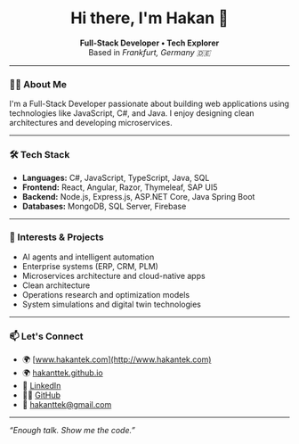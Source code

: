 <h1 align="center">Hi there, I'm Hakan 👋</h1>

<p align="center">
  <b>Full-Stack Developer • Tech Explorer</b><br>
  Based in <i>Frankfurt, Germany 🇩🇪</i>
</p>

---

### 👨‍💻 About Me

I'm a Full-Stack Developer passionate about building web applications using technologies like JavaScript, C#, and Java. I enjoy designing clean architectures and developing microservices.

---

### 🛠️ Tech Stack

- **Languages:** C#, JavaScript, TypeScript, Java, SQL
- **Frontend:** React, Angular, Razor, Thymeleaf, SAP UI5
- **Backend:** Node.js, Express.js, ASP.NET Core, Java Spring Boot
- **Databases:** MongoDB, SQL Server, Firebase

---

### 🧠 Interests & Projects

- AI agents and intelligent automation
- Enterprise systems (ERP, CRM, PLM)
- Microservices architecture and cloud-native apps
- Clean architecture
- Operations research and optimization models
- System simulations and digital twin technologies

---

### 📫 Let's Connect

- 🌍 [www.hakantek.com](http://www.hakantek.com)
- 🌍 [hakanttek.github.io](https://hakanttek.github.io)
- 💼 [LinkedIn](https://www.linkedin.com/in/hakanttek/)
- 🧑‍💻 [GitHub](https://github.com/hakanttek)
- 📧 hakanttek@gmail.com

---

_“Enough talk. Show me the code.”_
